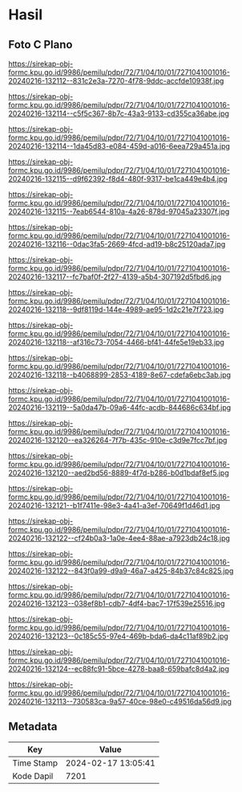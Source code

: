 # Hasil

## Foto C Plano

https://sirekap-obj-formc.kpu.go.id/9986/pemilu/pdpr/72/71/04/10/01/7271041001016-20240216-132112--831c2e3a-7270-4f78-9ddc-accfde10938f.jpg

https://sirekap-obj-formc.kpu.go.id/9986/pemilu/pdpr/72/71/04/10/01/7271041001016-20240216-132114--c5f5c367-8b7c-43a3-9133-cd355ca36abe.jpg

https://sirekap-obj-formc.kpu.go.id/9986/pemilu/pdpr/72/71/04/10/01/7271041001016-20240216-132114--1da45d83-e084-459d-a016-6eea729a451a.jpg

https://sirekap-obj-formc.kpu.go.id/9986/pemilu/pdpr/72/71/04/10/01/7271041001016-20240216-132115--d9f62392-f8d4-480f-9317-be1ca449e4b4.jpg

https://sirekap-obj-formc.kpu.go.id/9986/pemilu/pdpr/72/71/04/10/01/7271041001016-20240216-132115--7eab6544-810a-4a26-878d-97045a23307f.jpg

https://sirekap-obj-formc.kpu.go.id/9986/pemilu/pdpr/72/71/04/10/01/7271041001016-20240216-132116--0dac3fa5-2669-4fcd-ad19-b8c25120ada7.jpg

https://sirekap-obj-formc.kpu.go.id/9986/pemilu/pdpr/72/71/04/10/01/7271041001016-20240216-132117--fc7baf0f-2f27-4139-a5b4-307192d5fbd6.jpg

https://sirekap-obj-formc.kpu.go.id/9986/pemilu/pdpr/72/71/04/10/01/7271041001016-20240216-132118--9df8119d-144e-4989-ae95-1d2c21e7f723.jpg

https://sirekap-obj-formc.kpu.go.id/9986/pemilu/pdpr/72/71/04/10/01/7271041001016-20240216-132118--af316c73-7054-4466-bf41-44fe5e19eb33.jpg

https://sirekap-obj-formc.kpu.go.id/9986/pemilu/pdpr/72/71/04/10/01/7271041001016-20240216-132118--b4068899-2853-4189-8e67-cdefa6ebc3ab.jpg

https://sirekap-obj-formc.kpu.go.id/9986/pemilu/pdpr/72/71/04/10/01/7271041001016-20240216-132119--5a0da47b-09a6-44fc-acdb-844686c634bf.jpg

https://sirekap-obj-formc.kpu.go.id/9986/pemilu/pdpr/72/71/04/10/01/7271041001016-20240216-132120--ea326264-7f7b-435c-910e-c3d9e7fcc7bf.jpg

https://sirekap-obj-formc.kpu.go.id/9986/pemilu/pdpr/72/71/04/10/01/7271041001016-20240216-132120--aed2bd56-8889-4f7d-b286-b0d1bdaf8ef5.jpg

https://sirekap-obj-formc.kpu.go.id/9986/pemilu/pdpr/72/71/04/10/01/7271041001016-20240216-132121--b1f7411e-98e3-4a41-a3ef-70649f1d46d1.jpg

https://sirekap-obj-formc.kpu.go.id/9986/pemilu/pdpr/72/71/04/10/01/7271041001016-20240216-132122--cf24b0a3-1a0e-4ee4-88ae-a7923db24c18.jpg

https://sirekap-obj-formc.kpu.go.id/9986/pemilu/pdpr/72/71/04/10/01/7271041001016-20240216-132122--843f0a99-d9a9-46a7-a425-84b37c84c825.jpg

https://sirekap-obj-formc.kpu.go.id/9986/pemilu/pdpr/72/71/04/10/01/7271041001016-20240216-132123--038ef8b1-cdb7-4df4-bac7-17f539e25516.jpg

https://sirekap-obj-formc.kpu.go.id/9986/pemilu/pdpr/72/71/04/10/01/7271041001016-20240216-132123--0c185c55-97e4-469b-bda6-da4c11af89b2.jpg

https://sirekap-obj-formc.kpu.go.id/9986/pemilu/pdpr/72/71/04/10/01/7271041001016-20240216-132124--ec88fc91-5bce-4278-baa8-659bafc8d4a2.jpg

https://sirekap-obj-formc.kpu.go.id/9986/pemilu/pdpr/72/71/04/10/01/7271041001016-20240216-132113--730583ca-9a57-40ce-98e0-c49516da56d9.jpg


## Metadata

| Key        | Value               |
| ---------- | ------------------- |
| Time Stamp | 2024-02-17 13:05:41 |
| Kode Dapil | 7201                |



